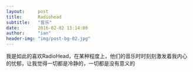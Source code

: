 ```yaml
---
layout:     post
title:      Radiohead
subtitle:   "音乐"
date:       2016-02-02 13:14:00
author:     "ian"
header-img: "img/post-bg-02.jpg"
---
```




<p>我是如此的喜欢RadioHead，在某种程度上，他们的音乐时时刻刻激发着我内心的忧郁，让我觉得一切都是冷静的，一切都是没有意义的</p>
